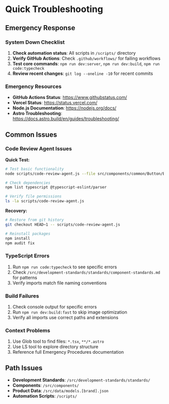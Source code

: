 # Quick Troubleshooting

## Emergency Response

### System Down Checklist
1. **Check automation status**: All scripts in `/scripts/` directory
2. **Verify GitHub Actions**: Check `.github/workflows/` for failing workflows  
3. **Test core commands**: `npm run dev:server`, `npm run dev:build`, `npm run code:typecheck`
4. **Review recent changes**: `git log --oneline -10` for recent commits

### Emergency Resources
- **GitHub Actions Status**: https://www.githubstatus.com/
- **Vercel Status**: https://status.vercel.com/
- **Node.js Documentation**: https://nodejs.org/docs/
- **Astro Troubleshooting**: https://docs.astro.build/en/guides/troubleshooting/

## Common Issues

### Code Review Agent Issues

**Quick Test:**
```bash
# Test basic functionality
node scripts/code-review-agent.js --file src/components/common/Button/Button.astro

# Check dependencies
npm list typescript @typescript-eslint/parser

# Verify file permissions
ls -la scripts/code-review-agent.js
```

**Recovery:**
```bash
# Restore from git history
git checkout HEAD~1 -- scripts/code-review-agent.js

# Reinstall packages
npm install
npm audit fix
```

### TypeScript Errors
1. Run `npm run code:typecheck` to see specific errors
2. Check `/src/development-standards/standards/component-standards.md` for patterns
3. Verify imports match file naming conventions

### Build Failures
1. Check console output for specific errors
2. Run `npm run dev:build:fast` to skip image optimization
3. Verify all imports use correct paths and extensions

### Context Problems
1. Use Glob tool to find files: `*.tsx`, `**/*.astro`
2. Use LS tool to explore directory structure
3. Reference full Emergency Procedures documentation

## Path Issues
- **Development Standards**: `/src/development-standards/standards/`
- **Components**: `/src/components/`
- **Product Data**: `/src/data/models.[brand].json`
- **Automation Scripts**: `/scripts/`
